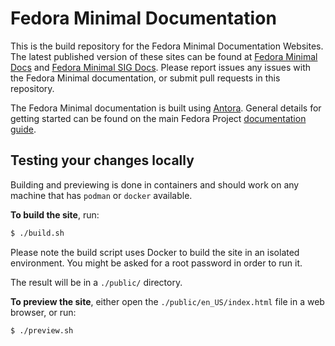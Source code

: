 # Fedora Minimal Documentation

This is the build repository for the Fedora Minimal Documentation Websites. The latest published version of these sites can be found at [Fedora Minimal Docs](https://docs.fedoraproject.org/en-US/minimal/) and [Fedora Minimal SIG Docs](https://docs.fedoraproject.org/en-US/minimal-sig/). Please report issues any issues with the Fedora Minimal documentation, or submit pull requests in this repository.

The Fedora Minimal documentation is built using [Antora](https://antora.org). General details for getting started can be found on the main Fedora Project [documentation guide](https://docs.fedoraproject.org/en-US/fedora-docs/contributing-docs/).

## Testing your changes locally

Building and previewing is done in containers and should work on any machine that has `podman` or `docker` available.

**To build the site**, run:

```bash
$ ./build.sh
```

Please note the build script uses Docker to build the site in an isolated environment.
You might be asked for a root password in order to run it.

The result will be in a `./public/` directory.

**To preview the site**, either open the `./public/en_US/index.html` file in a web browser, or run:

```bash
$ ./preview.sh
```

